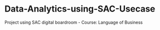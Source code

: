 # Data-Analytics-using-SAC-Usecase
Project using SAC digital boardroom - Course: Language of Business
